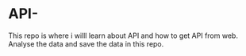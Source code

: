 # API-
This repo is where i willl learn about API and how to get API from web. Analyse the data and save the data in this repo.
